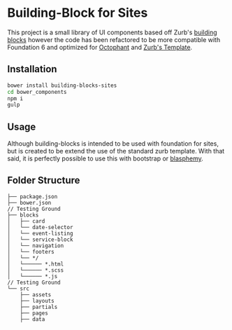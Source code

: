# Building-Block for Sites
This project is a small library of UI components based off Zurb's [building blocks](http://zurb.com/building-blocks) however the code has been refactored to be more compatible with Foundation 6 and optimized for [Octophant](https://github.com/zurb/octophant) and [Zurb's Template](https://github.com/zurb/foundation-zurb-template).

<!-- I still need to set up a proper test environment but I don't know how to do that and don't have the time to do so...

[![npm version](https://badge.fury.io/js/foundation-sites.svg)](https://badge.fury.io/js/foundation-sites) [![Bower version](https://badge.fury.io/bo/foundation-sites.svg)](https://badge.fury.io/bo/foundation-sites) [![devDependency Status](https://david-dm.org/zurb/foundation-sites/dev-status.svg)](https://david-dm.org/zurb/foundation-sites#info=devDependencies) [![Gitter](https://badges.gitter.im/Join%20Chat.svg)](https://gitter.im/zurb/foundation-sites?utm_source=badge&utm_medium=badge&utm_campaign=pr-badge) -->


## Installation

```bash
bower install building-blocks-sites
cd bower_components
npm i 
gulp
```

## Usage

Although building-blocks is intended to be used with foundation for sites, but is created to be extend the use of the standard zurb template. With that said, it is perfectly possible to use this with bootstrap or [blasphemy](https://github.com/HansUXdev/blasphemy).


## Folder Structure
```
├── package.json
├── bower.json
// Testing Ground
├── blocks
│   ├── card
│   └── date-selector
│   └── event-listing
│   └── service-block
│   └── navigation
│   └── footers
│   └── */
│   └────── *.html
│   └────── *.scss
│   └────── *.js
// Testing Ground
└── src
    ├── assets
    ├── layouts
    ├── partials
    ├── pages
    ├── data
```
